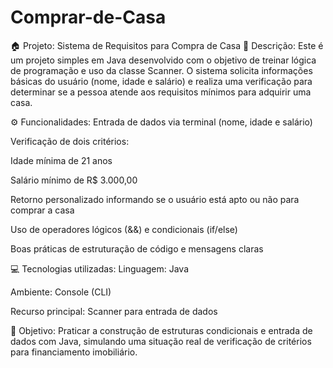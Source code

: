 # Comprar-de-Casa
🏠 Projeto: Sistema de Requisitos para Compra de Casa
📌 Descrição:
Este é um projeto simples em Java desenvolvido com o objetivo de treinar lógica de programação e uso da classe Scanner. O sistema solicita informações básicas do usuário (nome, idade e salário) e realiza uma verificação para determinar se a pessoa atende aos requisitos mínimos para adquirir uma casa.

⚙️ Funcionalidades:
Entrada de dados via terminal (nome, idade e salário)

Verificação de dois critérios:

Idade mínima de 21 anos

Salário mínimo de R$ 3.000,00

Retorno personalizado informando se o usuário está apto ou não para comprar a casa

Uso de operadores lógicos (&&) e condicionais (if/else)

Boas práticas de estruturação de código e mensagens claras

💻 Tecnologias utilizadas:
Linguagem: Java

Ambiente: Console (CLI)

Recurso principal: Scanner para entrada de dados

🚀 Objetivo:
Praticar a construção de estruturas condicionais e entrada de dados com Java, simulando uma situação real de verificação de critérios para financiamento imobiliário.

